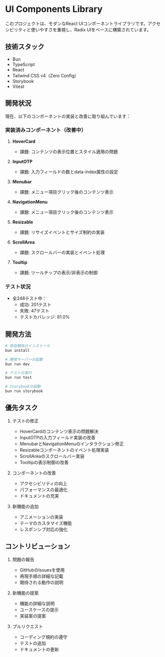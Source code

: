 # UI Components Library

このプロジェクトは、モダンなReact UIコンポーネントライブラリです。アクセシビリティと使いやすさを重視し、Radix UIをベースに構築されています。

## 技術スタック

- Bun
- TypeScript
- React
- Tailwind CSS v4（Zero Config）
- Storybook
- Vitest

## 開発状況

現在、以下のコンポーネントの実装と改善に取り組んでいます：

### 実装済みコンポーネント（改善中）

1. **HoverCard**
   - 課題: コンテンツの表示位置とスタイル適用の問題

2. **InputOTP**
   - 課題: 入力フィールドの数とdata-index属性の設定

3. **Menubar**
   - 課題: メニュー項目クリック後のコンテンツ表示

4. **NavigationMenu**
   - 課題: メニュー項目クリック後のコンテンツ表示

5. **Resizable**
   - 課題: リサイズイベントとサイズ制約の実装

6. **ScrollArea**
   - 課題: スクロールバーの実装とイベント処理

7. **Tooltip**
   - 課題: ツールチップの表示/非表示の制御

### テスト状況

- 全248テスト中：
  - 成功: 201テスト
  - 失敗: 47テスト
  - テストカバレッジ: 81.0%

## 開発方法

```bash
# 依存関係のインストール
bun install

# 開発サーバーの起動
bun run dev

# テストの実行
bun run test

# Storybookの起動
bun run storybook
```

## 優先タスク

1. テストの修正
   - HoverCardのコンテンツ表示の問題解決
   - InputOTPの入力フィールド実装の改善
   - MenubarとNavigationMenuのインタラクション修正
   - Resizableコンポーネントのイベント処理実装
   - ScrollAreaのスクロールバー実装
   - Tooltipの表示制御の改善

2. コンポーネントの改善
   - アクセシビリティの向上
   - パフォーマンスの最適化
   - ドキュメントの充実

3. 新機能の追加
   - アニメーションの実装
   - テーマのカスタマイズ機能
   - レスポンシブ対応の強化

## コントリビューション

1. 問題の報告
   - GitHubのIssuesを使用
   - 再現手順の詳細な記載
   - 期待される動作の説明

2. 新機能の提案
   - 機能の詳細な説明
   - ユースケースの提示
   - 実装案の提案

3. プルリクエスト
   - コーディング規約の遵守
   - テストの追加
   - ドキュメントの更新
